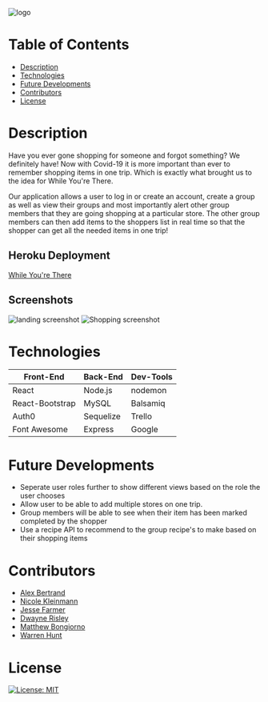 ![logo](https://user-images.githubusercontent.com/65721950/101120585-fde91700-35bb-11eb-8690-0be4ae1746f8.png)
#  Table of Contents
 * [Description](#description)
 * [Technologies](#technologies)
 * [Future Developments](#future-developments)
 * [Contributors](#contributors)
 * [License](#license)


# Description
 Have you ever gone shopping for someone and forgot something?  We definitely have!  Now with Covid-19 it is more important than ever to remember shopping items in one trip.  Which is exactly what brought us to the idea for While You're There.

 Our application allows a user to log in or create an account, create a group as well as view their groups and most importantly alert other group members that they are going shopping at a particular store.  The other group members can then add items to the shoppers list in real time so that the shopper can get all the needed items in one trip!

## Heroku Deployment
[While You're There](https://while-youre-there.herokuapp.com/)

## Screenshots
![landing screenshot](https://user-images.githubusercontent.com/65721950/101302783-91178c00-380a-11eb-9432-186a4b7e86c6.png)
![Shopping screenshot](https://user-images.githubusercontent.com/65721950/101705015-04600e80-3a54-11eb-9910-98eb2f0b9792.png)

# Technologies

|  Front-End     |  Back-End     |  Dev-Tools     |
| -------------  | ------------- | -------------  |
| React          | Node.js       | nodemon        |
| React-Bootstrap| MySQL         | Balsamiq       |
| Auth0          | Sequelize     | Trello         |
| Font Awesome   | Express       | Google         |
          




# Future Developments
* Seperate user roles further to show different views based on the role the user chooses 
* Allow user to be able to add multiple stores on one trip.
* Group members will be able to see when their item has been marked completed by the shopper
* Use a recipe API to recommend to the group recipe's to make based on their shopping items

# Contributors
* [Alex Bertrand](https://github.com/ambertrand)
* [Nicole Kleinmann](https://github.com/nkleinmann)
* [Jesse Farmer](https://github.com/farmerj95)
* [Dwayne Risley](https://github.com/RisleyDwayne)
* [Matthew Bongiorno](https://github.com/MattBongiorno)
* [Warren Hunt](https://github.com/wmhunt1)

# License
[![License: MIT](https://img.shields.io/badge/License-MIT-yellow.svg)](https://opensource.org/licenses/MIT)

